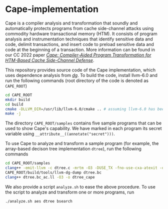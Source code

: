 # Cape-implementation
Cape is a compiler analysis and transformation that soundly and automatically protects programs from cache side-channel attacks using commodity
hardware transactional memory (HTM). 
It consists of program analysis
and instrumentation techniques that identify sensitive data
and code, delimit transactions, and insert code to preload
sensitive data and code at the beginning of a transaction.
More information can be found in our CC 2022 paper [*Cape: Compiler-Aided Program Transformation for HTM-Based Cache Side-Channel Defense*](https://mdbond.github.io/cape-cc-2022.pdf).

This repository provides source code of the Cape implementation, which uses dependence analysis from [*dg*](https://github.com/mchalupa/dg).
To build the code, install llvm-6.0 and run the following commands (root directory of the code is denoted as `CAPE_ROOT`)
```Bash
cd CAPE_ROOT
mkdir build
cd build
cmake -DLLVM_DIR=/usr/lib/llvm-6.0/cmake .. # assuming llvm-6.0 has been installed in the default location
make -j
```
The directory `CAPE_ROOT/samples` contains five sample programs that can be used to show Cape's capability.
We have marked in each program its secret variable using `__attribute__((annotate("secret")))`.

To use Cape to analyze and transform a sample program (for example, the array-based decison tree implementation `dtree`), run the following commands
```Bash
cd CAPE_ROOT/samples
clang++ -emit-llvm -c dtree.c -mrtm -O3 -DUSE_TX -fno-use-cxa-atexit -o dtree.bc
CAPE_ROOT/build/tools/llvm-dg-dump dtree.bc 
clang++ dtree.bc_ac.ll -O3 -o dtree_cape
```
We also provide a script `analyze.sh` to ease the above procedure. To use the script to analyze and transform one or more programs, run
```Bash
./analyze.sh aes dtree bsearch
```
